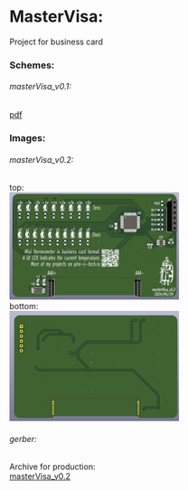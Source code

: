 # MasterVisa:  
Project for business card  


### Schemes:  
###### masterVisa_v0.1:  
[pdf](docs/masterVisa_v0.1.pdf)  

### Images:  
###### masterVisa_v0.2:  
top:  
[![masterVisa_v0.2_top](images/3d_top_preview.png)](images/3d_top.png)  
bottom:  
[![masterVisa_v0.2_bottom](images/3d_bottom_preview.png)](images/3d_bottom.png)  

###### gerber:  
Archive for production:  
[masterVisa_v0.2](https://github.com/piro-s/masterVisa/raw/main/gerber/masterVisa_v0.2_2024_04_29.zip)  
